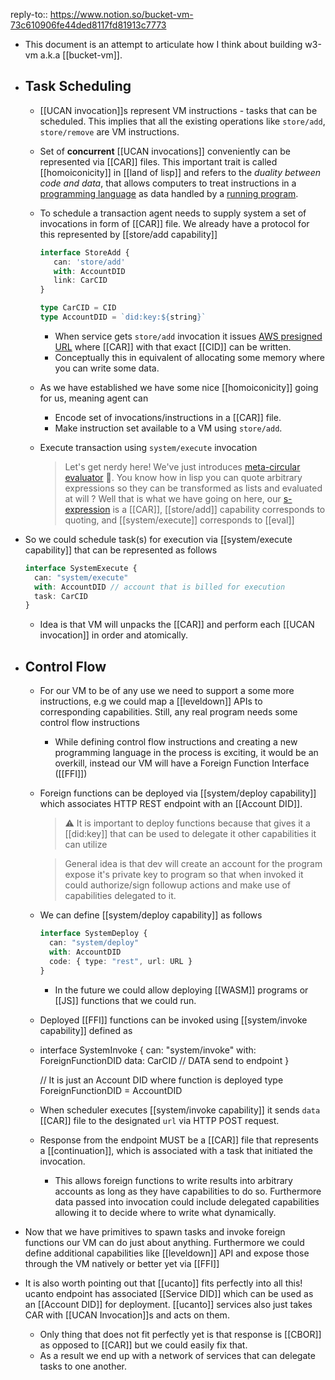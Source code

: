 reply-to:: https://www.notion.so/bucket-vm-73c610906fe44ded8117fd81913c7773

- This document is an attempt to articulate how I think about building w3-vm a.k.a [[bucket-vm]].
- ## Task Scheduling
	- [[UCAN invocation]]s represent VM instructions - tasks that can be scheduled. This implies that all the existing operations like `store/add`, `store/remove` are VM instructions.
	- Set of **concurrent** [[UCAN invocations]] conveniently can be represented via [[CAR]] files. This 
	   important trait is called [[homoiconicity]] in [[land of lisp]] and refers to the *duality between code and data*, that allows computers to treat instructions in a [programming language](https://en.wikipedia.org/wiki/Programming_language) as data handled by a [running program](https://en.wikipedia.org/wiki/Execution_(computing)).
	- To schedule a transaction agent needs to supply system a set of invocations in form of [[CAR]] file. We already have a protocol for this represented by [[store/add capability]]
	  
	  ```ts
	  interface StoreAdd {
	     can: 'store/add'
	     with: AccountDID
	     link: CarCID
	  }
	  
	  type CarCID = CID
	  type AccountDID = `did:key:${string}`
	  ```
		- When service gets `store/add` invocation it issues [AWS presigned URL](https://docs.aws.amazon.com/AmazonS3/latest/userguide/PresignedUrlUploadObject.html) where [[CAR]] with that exact [[CID]] can be written.
		- Conceptually this in equivalent of allocating some memory where you can write some data.
	- As we have established we have some nice [[homoiconicity]] going for us, meaning agent can
		- Encode set of invocations/instructions in a [[CAR]] file.
		- Make instruction set available to a VM using `store/add`.
	- Execute transaction using `system/execute` invocation
	  
	  > Let's get nerdy here! We've just introduces [meta-circular evaluator](https://en.wikipedia.org/wiki/Meta-circular_evaluator) 🤯. You know how in lisp you can quote arbitrary expressions so they can be transformed as lists and evaluated at will ? Well that is what we have going on here, our [s-expression](https://en.wikipedia.org/wiki/S-expression) is a [[CAR]], [[store/add]] capability corresponds to quoting, and [[system/execute]] corresponds to [[eval]]
- So we could schedule task(s) for execution via [[system/execute capability]] that can be represented as follows
  
  ```ts
  interface SystemExecute {
    can: "system/execute"
    with: AccountDID // account that is billed for execution
    task: CarCID
  }
  ```
	- Idea is that VM will unpacks the [[CAR]] and perform each [[UCAN invocation]] in order and atomically.
- ## Control Flow
	- For our VM to be of any use we need to support a some more instructions, e.g we could map a [[leveldown]] APIs to corresponding capabilities. Still, any real program needs some control flow instructions
		- While defining control flow instructions and creating a new programming language in the process is exciting, it would be an overkill, instead our VM will have a Foreign Function Interface ([[FFI]])
	- Foreign functions can be deployed via [[system/deploy capability]] which associates HTTP REST endpoint with an [[Account DID]].
	  > ⚠️ It is important to deploy functions because that gives it a [[did:key]] that can be used to delegate it other capabilities it can utilize
	  
	  > General idea is that dev will create an account for the program expose it's private key to program so that when invoked it could authorize/sign followup actions and make use of capabilities delegated to it.
	- We can define [[system/deploy capability]] as follows
	  ```ts
	  interface SystemDeploy {
	    can: "system/deploy"
	    with: AccountDID
	    code: { type: "rest", url: URL }
	  }
	  ```
		- In the future we could allow deploying [[WASM]] programs or [[JS]] functions that we could run.
	- Deployed [[FFI]] functions can be invoked using [[system/invoke capability]] defined as
	- interface SystemInvoke {
	    can: "system/invoke"
	    with: ForeignFunctionDID
	    data: CarCID  // DATA send to endpoint
	  }
	  
	  // It is just an Account DID where function is deployed
	  type ForeignFunctionDID = AccountDID
	- When scheduler executes [[system/invoke capability]] it sends `data` [[CAR]] file to the designated `url` via HTTP POST request.
	- Response from the endpoint MUST be a [[CAR]] file that represents a [[continuation]], which is associated with a task that initiated the invocation.
		- This allows foreign functions to write results into arbitrary accounts as long as they have capabilities to do so. Furthermore data passed into invocation could include delegated capabilities allowing it to decide where to write what dynamically.
- Now that we have primitives to spawn tasks and invoke foreign functions our VM can do just about anything. Furthermore we could define additional capabilities like [[leveldown]] API and expose those through the VM natively or better yet via [[FFI]]
- It is also worth pointing out that [[ucanto]] fits perfectly into all this! ucanto endpoint has associated [[Service DID]] which can be used as an [[Account DID]] for deployment. [[ucanto]] services also just takes CAR with [[UCAN Invocation]]s and acts on them.
	- Only thing that does not fit perfectly yet is that response is [[CBOR]] as opposed to [[CAR]] but we could easily fix that.
	- As a result we end up with a network of services that can delegate tasks to one another.